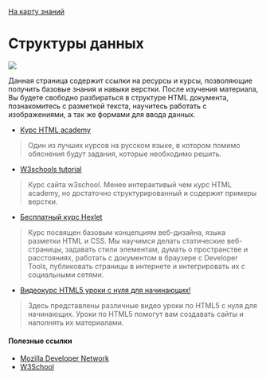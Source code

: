  <a href="https://github.com/js-machine/dashboard/blob/master/knowledge-map/MAP.md#start">На карту знаний</a>
 
 # Структуры данных
![](./images/roadmap-basic.png)

Данная страница содержит ссылки на ресурсы и курсы, позволяющие получить базовые знания и навыки верстки. После изучения материала, Вы будете свободно разбираться в структуре HTML документа, познакомитесь с разметкой текста, научитесь работать с изображениями, а так же формами для ввода данных.

* [Курс HTML academy](https://htmlacademy.ru/courses/basic-html)

> Один из лучших курсов на русском языке, в котором помимо обяснения будут задания, которые необходимо решить.

* [W3schools tutorial](https://www.w3schools.com/html/default.asp)

> Курс сайта w3school. Менее интерактивый чем курс HTML academy, но достаточно структурированный и содержит примеры верстки.
 
* [Бесплатный курс Hexlet](https://ru.hexlet.io/courses/html)
> Курс посвящен базовым концепциям веб-дизайна, языка разметки HTML и CSS. Мы научимся делать статические веб-страницы, задавать стили элементам, думать о пространстве и расстояниях, работать с документом в браузере с Developer Tools, публиковать страницы в интернете и интегрировать их с социальными сетями.

* [Видеокурс HTML5 уроки с нуля для начинающих!](https://www.youtube.com/playlist?list=PL0lO_mIqDDFUpe6yMyXAlcrfT6AO0KW1a)

> Здесь представлены различные видео уроки по HTML5 с нуля для начинающих. Уроки по HTML5 помогут вам создавать сайты и наполнять их материалами.

#### Полезные ссылки

* [Mozilla Developer Network](https://developer.mozilla.org/en-US/docs/Web/HTML)
* [W3School](https://www.w3schools.com/)
